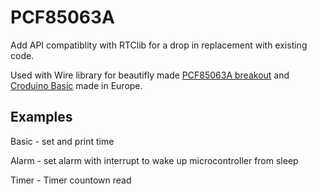 # PCF85063A #

Add API compatiblity with RTClib for a drop in replacement with existing code.

Used with Wire library for beautifly made [PCF85063A breakout](https://e-radionica.com/en/rtc-real-time-clock-pcf85063-e-radionica.html/) and [Croduino Basic](https://e-radionica.com/en/croduino-basic3.html/) made in Europe.

## Examples ##

Basic - set and print time

Alarm - set alarm with interrupt to wake up microcontroller from sleep

Timer - Timer countown read
